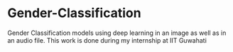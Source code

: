 # Gender-Classification
Gender Classification models using deep learning in an image as well as in an audio file.
This work is done during my internship at IIT Guwahati
